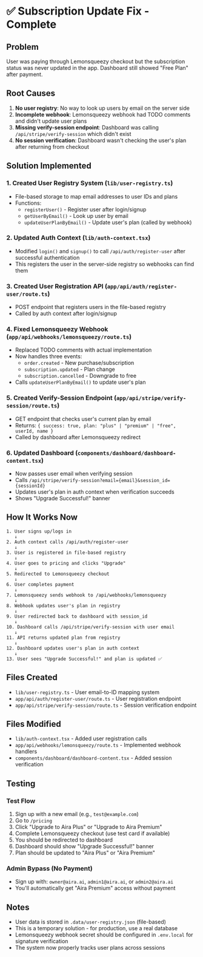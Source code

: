 # ✅ Subscription Update Fix - Complete

## Problem
User was paying through Lemonsqueezy checkout but the subscription status was never updated in the app. Dashboard still showed "Free Plan" after payment.

## Root Causes
1. **No user registry**: No way to look up users by email on the server side
2. **Incomplete webhook**: Lemonsqueezy webhook had TODO comments and didn't update user plans
3. **Missing verify-session endpoint**: Dashboard was calling `/api/stripe/verify-session` which didn't exist
4. **No session verification**: Dashboard wasn't checking the user's plan after returning from checkout

## Solution Implemented

### 1. Created User Registry System (`lib/user-registry.ts`)
- File-based storage to map email addresses to user IDs and plans
- Functions:
  - `registerUser()` - Register user after login/signup
  - `getUserByEmail()` - Look up user by email
  - `updateUserPlanByEmail()` - Update user's plan (called by webhook)

### 2. Updated Auth Context (`lib/auth-context.tsx`)
- Modified `login()` and `signup()` to call `/api/auth/register-user` after successful authentication
- This registers the user in the server-side registry so webhooks can find them

### 3. Created User Registration API (`app/api/auth/register-user/route.ts`)
- POST endpoint that registers users in the file-based registry
- Called by auth context after login/signup

### 4. Fixed Lemonsqueezy Webhook (`app/api/webhooks/lemonsqueezy/route.ts`)
- Replaced TODO comments with actual implementation
- Now handles three events:
  - `order.created` - New purchase/subscription
  - `subscription.updated` - Plan change
  - `subscription.cancelled` - Downgrade to free
- Calls `updateUserPlanByEmail()` to update user's plan

### 5. Created Verify-Session Endpoint (`app/api/stripe/verify-session/route.ts`)
- GET endpoint that checks user's current plan by email
- Returns: `{ success: true, plan: "plus" | "premium" | "free", userId, name }`
- Called by dashboard after Lemonsqueezy redirect

### 6. Updated Dashboard (`components/dashboard/dashboard-content.tsx`)
- Now passes user email when verifying session
- Calls `/api/stripe/verify-session?email={email}&session_id={sessionId}`
- Updates user's plan in auth context when verification succeeds
- Shows "Upgrade Successful!" banner

## How It Works Now

```
1. User signs up/logs in
   ↓
2. Auth context calls /api/auth/register-user
   ↓
3. User is registered in file-based registry
   ↓
4. User goes to pricing and clicks "Upgrade"
   ↓
5. Redirected to Lemonsqueezy checkout
   ↓
6. User completes payment
   ↓
7. Lemonsqueezy sends webhook to /api/webhooks/lemonsqueezy
   ↓
8. Webhook updates user's plan in registry
   ↓
9. User redirected back to dashboard with session_id
   ↓
10. Dashboard calls /api/stripe/verify-session with user email
   ↓
11. API returns updated plan from registry
   ↓
12. Dashboard updates user's plan in auth context
   ↓
13. User sees "Upgrade Successful!" and plan is updated ✅
```

## Files Created
- `lib/user-registry.ts` - User email-to-ID mapping system
- `app/api/auth/register-user/route.ts` - User registration endpoint
- `app/api/stripe/verify-session/route.ts` - Session verification endpoint

## Files Modified
- `lib/auth-context.tsx` - Added user registration calls
- `app/api/webhooks/lemonsqueezy/route.ts` - Implemented webhook handlers
- `components/dashboard/dashboard-content.tsx` - Added session verification

## Testing

### Test Flow
1. Sign up with a new email (e.g., `test@example.com`)
2. Go to `/pricing`
3. Click "Upgrade to Aira Plus" or "Upgrade to Aira Premium"
4. Complete Lemonsqueezy checkout (use test card if available)
5. You should be redirected to dashboard
6. Dashboard should show "Upgrade Successful!" banner
7. Plan should be updated to "Aira Plus" or "Aira Premium"

### Admin Bypass (No Payment)
- Sign up with: `owner@aira.ai`, `admin1@aira.ai`, or `admin2@aira.ai`
- You'll automatically get "Aira Premium" access without payment

## Notes
- User data is stored in `.data/user-registry.json` (file-based)
- This is a temporary solution - for production, use a real database
- Lemonsqueezy webhook secret should be configured in `.env.local` for signature verification
- The system now properly tracks user plans across sessions

